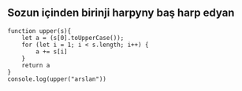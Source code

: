 ## Sozun içinden birinji harpyny baş harp edyan
```
function upper(s){
    let a = (s[0].toUpperCase());
    for (let i = 1; i < s.length; i++) {
        a += s[i]
    }
    return a
}
console.log(upper("arslan"))
```
